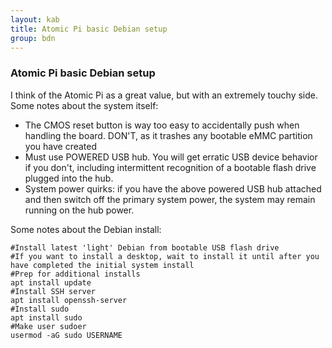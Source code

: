 ```yaml
---
layout: kab
title: Atomic Pi basic Debian setup
group: bdn
---
```

### Atomic Pi basic Debian setup

I think of the Atomic Pi as a great value, but with an extremely touchy side. Some notes about the system itself:
- The CMOS reset button is way too easy to accidentally push when handling the board. DON'T, as it trashes any bootable eMMC partition you have created
- Must use POWERED USB hub. You will get erratic USB device behavior if you don't, including intermittent recognition of a bootable flash drive plugged into the hub.
- System power quirks: if you have the above powered USB hub attached and then switch off the primary system power, the system may remain running on the hub power.


Some notes about the Debian install:
```
#Install latest 'light' Debian from bootable USB flash drive
#If you want to install a desktop, wait to install it until after you have completed the initial system install
#Prep for additional installs
apt install update
#Install SSH server
apt install openssh-server
#Install sudo
apt install sudo
#Make user sudoer
usermod -aG sudo USERNAME

```
